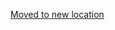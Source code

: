 [Moved to new location](https://github.com/DataTalksClub/machine-learning-zoomcamp/blob/master/07-bentoml-production/README.md)
